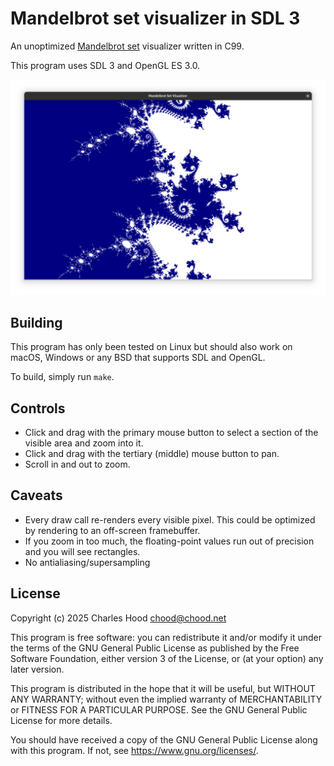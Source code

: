 # Mandelbrot set visualizer in SDL 3

An unoptimized [Mandelbrot set](https://en.wikipedia.org/wiki/Mandelbrot_set)
visualizer written in C99.

This program uses SDL 3 and OpenGL ES 3.0.

![Screenshot](./screenshot.png)

## Building

This program has only been tested on Linux but should also work on macOS,
Windows or any BSD that supports SDL and OpenGL.

To build, simply run `make`.

## Controls

  * Click and drag with the primary mouse button to select a section of the
    visible area and zoom into it.
  * Click and drag with the tertiary (middle) mouse button to pan.
  * Scroll in and out to zoom.

## Caveats

  * Every draw call re-renders every visible pixel. This could be optimized by
    rendering to an off-screen framebuffer.
  * If you zoom in too much, the floating-point values run out of precision and
    you will see rectangles.
  * No antialiasing/supersampling

## License


Copyright (c) 2025 Charles Hood <chood@chood.net>

This program is free software: you can redistribute it and/or modify it under
the terms of the GNU General Public License as published by the Free Software
Foundation, either version 3 of the License, or (at your option) any later
version.

This program is distributed in the hope that it will be useful, but WITHOUT ANY
WARRANTY; without even the implied warranty of MERCHANTABILITY or FITNESS FOR A
PARTICULAR PURPOSE. See the GNU General Public License for more details.

You should have received a copy of the GNU General Public License along with
this program. If not, see <https://www.gnu.org/licenses/>.
